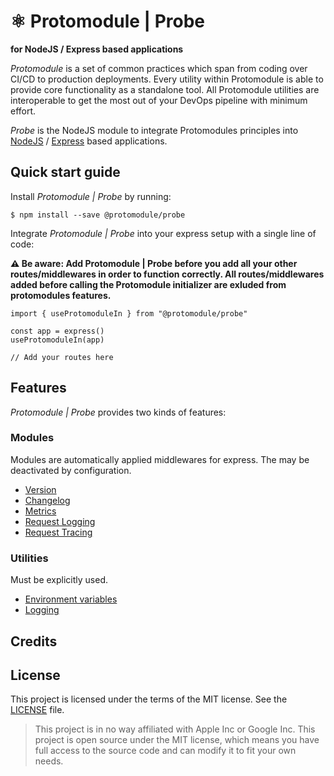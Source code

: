 # ⚛️ Protomodule | Probe
**for NodeJS / Express based applications**

*Protomodule* is a set of common practices which span from coding over CI/CD to production deployments. Every utility within Protomodule is able to provide core functionality as a standalone tool. All Protomodule utilities are interoperable to get the most out of your DevOps pipeline with minimum effort.

*Probe* is the NodeJS module to integrate Protomodules principles into [NodeJS](https://nodejs.org/en/) / [Express](http://expressjs.com) based applications.

## Quick start guide

Install *Protomodule | Probe* by running:

```
$ npm install --save @protomodule/probe
```

Integrate *Protomodule | Probe* into your express setup with a single line of code:

**⚠️ Be aware: Add Protomodule | Probe before you add all your other routes/middlewares in order to function correctly. All routes/middlewares added before calling the Protomodule initializer are exluded from protomodules features.**

```
import { useProtomoduleIn } from "@protomodule/probe"

const app = express()
useProtomoduleIn(app)

// Add your routes here
```

## Features

*Protomodule | Probe* provides two kinds of features:

### Modules
 
Modules are automatically applied middlewares for express. The may be deactivated by configuration.

 * [Version](docs/version.md)
 * [Changelog](docs/changelog.md)
 * [Metrics](docs/metrics.md)
 * [Request Logging](docs/request-logging.md)
 * [Request Tracing](docs/tracing.md)
 
### Utilities

Must be explicitly used.

 * [Environment variables](docs/config.md)
 * [Logging](docs/log.md)

## Credits

## License

This project is licensed under the terms of the MIT license. See the [LICENSE](LICENSE) file.

> This project is in no way affiliated with Apple Inc or Google Inc. This project is open source under the MIT license, which means you have full access to the source code and can modify it to fit your own needs.
